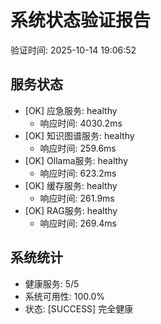# 系统状态验证报告
验证时间: 2025-10-14 19:06:52

## 服务状态
- [OK] 应急服务: healthy
  - 响应时间: 4030.2ms
- [OK] 知识图谱服务: healthy
  - 响应时间: 259.6ms
- [OK] Ollama服务: healthy
  - 响应时间: 623.2ms
- [OK] 缓存服务: healthy
  - 响应时间: 261.9ms
- [OK] RAG服务: healthy
  - 响应时间: 269.4ms

## 系统统计
- 健康服务: 5/5
- 系统可用性: 100.0%
- 状态: [SUCCESS] 完全健康